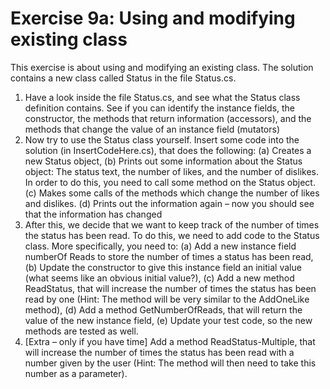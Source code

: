 ﻿# Exercise 9a: Using and modifying existing class

This exercise is about using and modifying an existing class. The solution contains 
a new class called Status in the file Status.cs.

1. Have a look inside the file Status.cs, and see what the Status class 
   definition contains. See if you can identify the instance fields, 
   the constructor, the methods that return information (accessors), 
   and the methods that change the value of an instance field (mutators)
2. Now try to use the Status class yourself. Insert some code into the 
   solution (in InsertCodeHere.cs), that does the following: (a) Creates a 
   new Status object, (b) Prints out some information about the Status object: 
   The status text, the number of likes, and the number of dislikes. In 
   order to do this, you need to call some method on the Status object. (c) 
   Makes some calls of the methods which change the number of likes and dislikes. (d) 
   Prints out the information again – now you should see that the information has changed
3. After this, we decide that we want to keep track of the number of times the 
   status has been read. To do this, we need to add code to the Status class. 
   More specifically, you need to: (a) Add a new instance field numberOf Reads to 
   store the number of times a status has been read, (b) Update the constructor 
   to give this instance field an initial value (what seems like an obvious initial value?),
   (c) Add a new method ReadStatus, that will increase the number of times the 
   status has been read by one (Hint: The method will be very similar to the 
   AddOneLike method), (d) Add a method GetNumberOfReads, that will return the 
   value of the new instance field, (e) Update your test code, so the new methods 
   are tested as well.
4. [Extra – only if you have time] Add a method ReadStatus-Multiple, that will increase the number of times the status has been read with a number given by the user (Hint: The method will then need to take this number as a parameter).